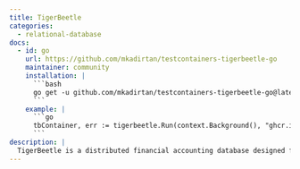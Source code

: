 ```yaml
---
title: TigerBeetle
categories:
  - relational-database
docs:
  - id: go
    url: https://github.com/mkadirtan/testcontainers-tigerbeetle-go
    maintainer: community
    installation: |
      ```bash
      go get -u github.com/mkadirtan/testcontainers-tigerbeetle-go@latest
      ```
    example: |
      ```go
      tbContainer, err := tigerbeetle.Run(context.Background(), "ghcr.io/tigerbeetle/tigerbeetle:0.16.12")
      ```
description: |
  TigerBeetle is a distributed financial accounting database designed for mission critical safety and performance.
---
```

